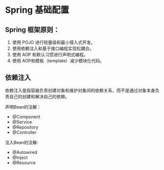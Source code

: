 # Spring 基础配置

## Spring 框架原则：

1. 使用 POJO 进行轻量级和最小侵入式开发。
2. 使用依赖注入和基于接口编程实现松耦合。
3. 使用 AOP 和默认习惯进行声明式编程。
4. 使用 AOP和模板（template）减少模块化代码。

## 依赖注入

依赖注入是指容器负责创建对象和维护对象间的依赖关系，而不是通过对象本身负责自己的创建和解决自己的依赖。

声明Bean的注解：

+ @Component
+ @Service
+ @Repository
+ @Controller

注入Bean的注解:

+ @Autowired
+ @Inject
+ @Resource